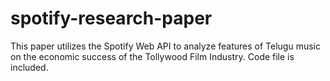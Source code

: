 # spotify-research-paper
This paper utilizes the Spotify Web API to analyze features of Telugu music on the economic success of the Tollywood Film Industry. Code file is included. 

